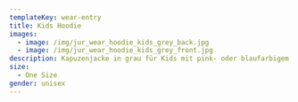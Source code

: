 ```yaml
---
templateKey: wear-entry
title: Kids Hoodie
images:
  - image: /img/jur_wear_hoodie_kids_grey_back.jpg
  - image: /img/jur_wear_hoodie_kids_grey_front.jpg
description: Kapuzenjacke in grau für Kids mit pink- oder blaufarbigem Aufrdruck
size:
  - One Size
gender: unisex
---
```



